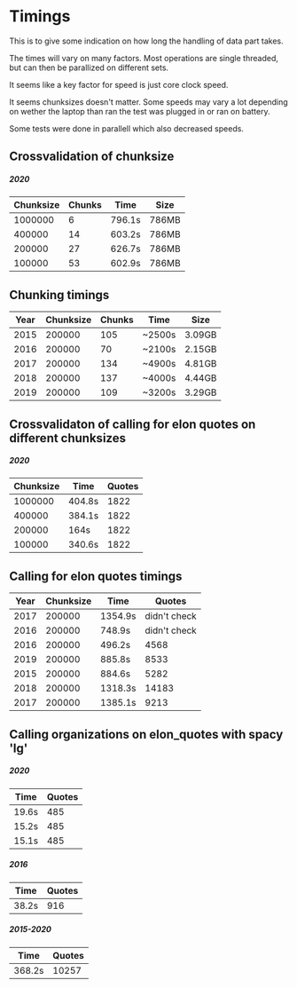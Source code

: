 # Timings

This is to give some indication on how long the handling of data part takes.

The times will vary on many factors. Most operations are single threaded, but can then be parallized on different sets.

It seems like a key factor for speed is just core clock speed.

It seems chunksizes doesn't matter. Some speeds may vary a lot depending on wether the laptop than ran the test was plugged in or ran on battery.

Some tests were done in parallell which also decreased speeds.

## Crossvalidation of chunksize

##### 2020

| Chunksize | Chunks | Time   | Size  |
| --------- | ------ | ------ | ----- |
| 1000000   | 6      | 796.1s | 786MB |
| 400000    | 14     | 603.2s | 786MB |
| 200000    | 27     | 626.7s | 786MB |
| 100000    | 53     | 602.9s | 786MB |

## Chunking timings

| Year | Chunksize | Chunks | Time   | Size   |
| ---- | --------- | ------ | ------ | ------ |
| 2015 | 200000    | 105    | ~2500s | 3.09GB |
| 2016 | 200000    | 70     | ~2100s | 2.15GB |
| 2017 | 200000    | 134    | ~4900s | 4.81GB |
| 2018 | 200000    | 137    | ~4000s | 4.44GB |
| 2019 | 200000    | 109    | ~3200s | 3.29GB |

## Crossvalidaton of calling for elon quotes on different chunksizes

##### 2020

| Chunksize | Time   | Quotes |
| --------- | ------ | ------ |
| 1000000   | 404.8s | 1822   |
| 400000    | 384.1s | 1822   |
| 200000    | 164s   | 1822   |
| 100000    | 340.6s | 1822   |

## Calling for elon quotes timings

| Year | Chunksize | Time    | Quotes       |
| ---- | --------- | ------- | ------------ |
| 2017 | 200000    | 1354.9s | didn't check |
| 2016 | 200000    | 748.9s  | didn't check |
| 2016 | 200000    | 496.2s  | 4568         |
| 2019 | 200000    | 885.8s  | 8533         |
| 2015 | 200000    | 884.6s  | 5282         |
| 2018 | 200000    | 1318.3s | 14183        |
| 2017 | 200000    | 1385.1s | 9213         |

## Calling organizations on elon_quotes with spacy 'lg'

##### 2020

| Time  | Quotes |
| ----- | ------ |
| 19.6s | 485    |
| 15.2s | 485    |
| 15.1s | 485    |

##### 2016

| Time  | Quotes |
| ----- | ------ |
| 38.2s | 916    |

##### 2015-2020

| Time   | Quotes |
| ------ | ------ |
| 368.2s | 10257  |
